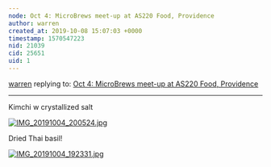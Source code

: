 ```yaml
---
node: Oct 4: MicroBrews meet-up at AS220 Food, Providence
author: warren
created_at: 2019-10-08 15:07:03 +0000
timestamp: 1570547223
nid: 21039
cid: 25651
uid: 1
---
```




[warren](../profile/warren) replying to: [Oct 4: MicroBrews meet-up at AS220 Food, Providence](../notes/warren/09-30-2019/microbrews-meet-up-at-as220-food-providence)

----
Kimchi w crystallized salt

[![IMG_20191004_200524.jpg](/i/35615)](/i/35615?s=o)

Dried Thai basil!

[![IMG_20191004_192331.jpg](/i/35616)](/i/35616?s=o)

